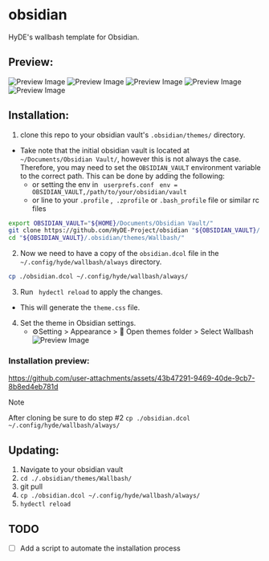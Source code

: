 # obsidian

HyDE's wallbash template for Obsidian.

## Preview:

![Preview Image](assets/ss1.png)
![Preview Image](assets/ss2.png)
![Preview Image](assets/ss3.png)
![Preview Image](assets/ss4.png)
![Preview Image](assets/ss5.png)

## Installation:

1. clone this repo to your obsidian vault's `.obsidian/themes/` directory.

- Take note that the initial obsidian vault is located at `~/Documents/Obsidian Vault/`,
  however this is not always the case.
  Therefore, you may need to set the `OBSIDIAN_VAULT` environment variable to the correct path.
  This can be done by adding the following:
  - or setting the env in ` userprefs.conf` ` env = OBSIDIAN_VAULT,/path/to/your/obsidian/vault`
  - or line to your `.profile` ,` .zprofile` or `.bash_profile` file or similar rc files

```bash
export OBSIDIAN_VAULT="${HOME}/Documents/Obsidian Vault/"
git clone https://github.com/HyDE-Project/obsidian "${OBSIDIAN_VAULT}/.obsidian/themes/Wallbash/"
cd "${OBSIDIAN_VAULT}/.obsidian/themes/Wallbash/"
```

2. Now we need to have a copy of the `obsidian.dcol` file in the `~/.config/hyde/wallbash/always` directory.

```bash
cp ./obsidian.dcol ~/.config/hyde/wallbash/always/

```

3. Run ` hydectl reload` to apply the changes.

- This will generate the `theme.css` file.

4. Set the theme in Obsidian settings.
   - ⚙Setting > Appearance️ > 📁 Open themes folder️ > Select Wallbash
     ![Preview Image](assets/apply.png)

### Installation preview:

https://github.com/user-attachments/assets/43b47291-9469-40de-9cb7-8b8ed4eb781d

> [!Note]
> After cloning be sure to do step #2 
> `cp ./obsidian.dcol ~/.config/hyde/wallbash/always/`
>


## Updating:

1. Navigate to your obsidian vault
2. `cd ./.obsidian/themes/Wallbash/`
3. git pull
4. `cp ./obsidian.dcol ~/.config/hyde/wallbash/always/ `
5. `hydectl reload`

## TODO

- [ ] Add a script to automate the installation process
